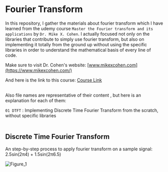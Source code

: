 # Fourier Transform
In this repository, I gather the materials about fourier transform which I have learned from the udemy course `Master the Fourier transform and its applications` by `Dr. Mike X. Cohen`. I actually focused not only on the libraries that contribute to simply use fourier transform, but also on implementing it totally from the ground up without using the specific libraries in order to understand the mathematical basis of every line of code. 

Make sure to visit Dr. Cohen's website: [www.mikexcohen.com](https://www.mikexcohen.com/)

And here is the link to this course: [Course Link](https://www.udemy.com/course/fourier-transform-mxc/)
<br><br>

Also file names are representative of their content , but here is an explanation for each of them:

`01 DTFT` : Implementing Discrete Time Fourier Transform from the scratch, without specific libraries
<br><br>

## Discrete Time Fourier Transform
An step-by-step process to apply fourier transform on a sample signal: 2.5sin(2π4) + 1.5sin(2π6.5)

![Figure_1](https://user-images.githubusercontent.com/88426435/192046683-7eecbdba-561a-45de-a534-c94c0dee0231.png)

